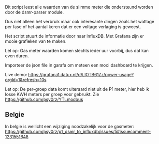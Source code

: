 Dit script leest alle waarden van de slimme meter die ondersteund worden door de dsmr-parser module.

Dus niet alleen het verbruik maar ook interesante dingen zoals het wattage per fase of het aantal keren dat er een voltage verlaging is geweest.

Het script stuurt de informatie door naar InfluxDB. Met Grafana zijn er mooie grafieken van te maken.

Let op: Gas meter waarden komen slechts ieder uur voorbij, dus dat kan even duren. 

Importeer de json file in garafa om meteen een mooi dashboard te krijgen.

Live demo: https://grafana1.datux.nl/d/LIOTB61Zz/power-usage?orgId=1&refresh=10s

Let op: De per-groep data komt uiteraard niet uit de P1 meter, hier heb ik losse KWH meters per groep voor gebruikt. Zie https://github.com/psy0rz/YTLmodbus

## Belgie

In belgie is wellicht een wijziging noodzakelijk voor de gasmeter: https://github.com/psy0rz/p1_dsmr_to_influxdb/issues/5#issuecomment-1231551648
